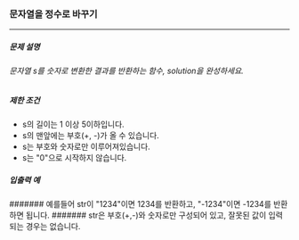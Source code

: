 ### 문자열을 정수로 바꾸기

***

##### 문제 설명
###### 문자열 s를 숫자로 변환한 결과를 반환하는 함수, solution을 완성하세요.

##### 제한 조건

* s의 길이는 1 이상 5이하입니다.
* s의 맨앞에는 부호(+, -)가 올 수 있습니다.
* s는 부호와 숫자로만 이루어져있습니다.
* s는 "0"으로 시작하지 않습니다.

##### 입출력 예
####### 예를들어 str이 "1234"이면 1234를 반환하고, "-1234"이면 -1234를 반환하면 됩니다.
####### str은 부호(+,-)와 숫자로만 구성되어 있고, 잘못된 값이 입력되는 경우는 없습니다.
